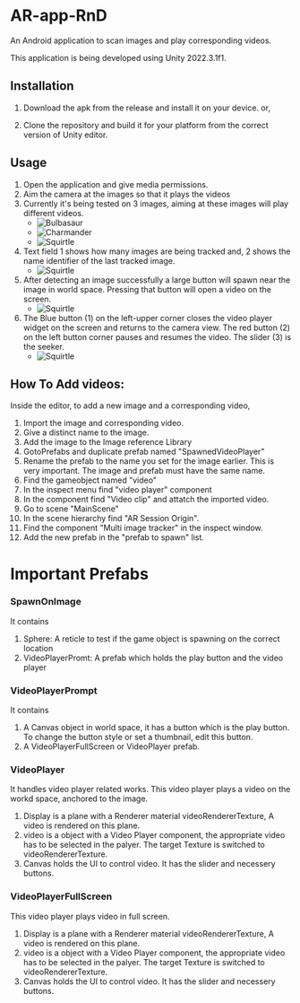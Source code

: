 # AR-app-RnD
An Android application to scan images and play corresponding videos. 

This application is being developed using Unity 2022.3.1f1.

## Installation

1. Download the apk from the release and install it on your device.
or,

2. Clone the repository and build it for your platform from the correct version of Unity editor.

    
## Usage

1. Open the application and give media permissions.
2. Aim the camera at the images so that it plays the videos
3. Currently it's being tested on 3 images, aiming at these images will play different videos.
    * ![Bulbasaur](https://github.com/DrinkingWater64/AR-app-RnD/blob/master/Assets/Images/bulba.jpg)
    * ![Charmander](https://github.com/DrinkingWater64/AR-app-RnD/blob/master/Assets/Images/charmander.png)
    * ![Squirtle](https://github.com/DrinkingWater64/AR-app-RnD/blob/master/Assets/Images/squirtle.png)
4. Text field 1 shows how many images are being tracked and, 2 shows the name identifier of the last tracked image.
    * ![Squirtle](https://github.com/DrinkingWater64/AR-app-RnD/blob/master/gitmedias/usage1.jpg)
5. After detecting an image successfully a large button will spawn near the image in world space. Pressing that button will open a video on the screen.
    * ![Squirtle](https://github.com/DrinkingWater64/AR-app-RnD/blob/master/gitmedias/usage3.jpg)
6. The Blue button (1) on the left-upper corner closes the video player widget on the screen and returns to the camera view. The red button (2) on the left button corner pauses and resumes the video. The slider (3) is the seeker. 
    * ![Squirtle](https://github.com/DrinkingWater64/AR-app-RnD/blob/master/gitmedias/usage4.jpg)

## How To Add videos:
Inside the editor, to add a new image and a corresponding video,
1. Import the image and corresponding video.
2. Give a distinct name to the image.
3. Add the image to the Image reference Library
4. GotoPrefabs and duplicate prefab named "SpawnedVideoPlayer"
5. Rename the prefab to the name you set for the image earlier. This is very important. The image and prefab must have the same name.
6. Find the gameobject named "video"
7. In the inspect menu find "video player" component
8. In the component find "Video clip" and attatch the imported video.
9. Go to scene "MainScene"
10. In the scene hierarchy find "AR Session Origin".
11. Find the component "Multi image tracker" in the inspect window.
12. Add the new prefab in the "prefab to spawn" list.

# Important Prefabs
### SpawnOnImage
It contains 
1. Sphere: A reticle to test if the game object is spawning on the correct location
2. VideoPlayerPromt: A prefab which holds the play button and the video player
### VideoPlayerPrompt
It contains
1. A Canvas object in world space, it has a button which is the play button. To change the button style or set a thumbnail, edit this button.
2. A VideoPlayerFullScreen or VideoPlayer prefab.
### VideoPlayer
It handles video player related works. This video player plays a video on the workd space, anchored to the image.
1. Display is a plane with a Renderer material videoRendererTexture, A video is rendered on this plane.
11. video is a object with a Video Player component, the appropriate video has to be selected in the palyer. The target Texture is switched to videoRendererTexture.
2. Canvas holds the UI to control video. It has the slider and necessery buttons.

### VideoPlayerFullScreen
This video player plays video in full screen.
1. Display is a plane with a Renderer material videoRendererTexture, A video is rendered on this plane.
11. video is a object with a Video Player component, the appropriate video has to be selected in the palyer. The target Texture is switched to videoRendererTexture.
2. Canvas holds the UI to control video. It has the slider and necessery buttons.
